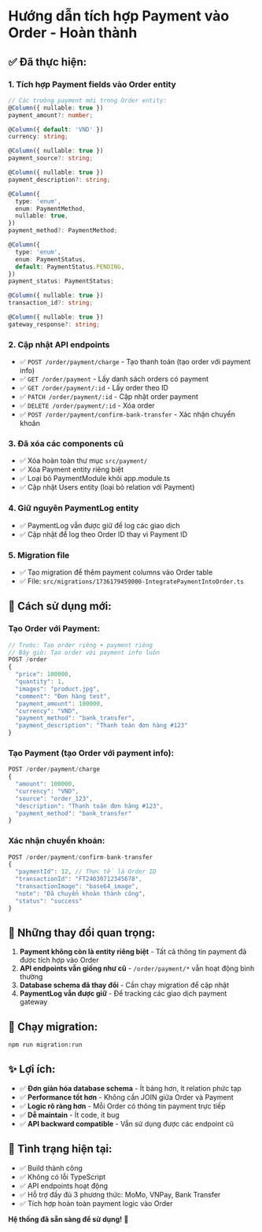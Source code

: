 # Hướng dẫn tích hợp Payment vào Order - Hoàn thành

## ✅ Đã thực hiện:

### 1. **Tích hợp Payment fields vào Order entity**
```typescript
// Các trường payment mới trong Order entity:
@Column({ nullable: true })
payment_amount?: number;

@Column({ default: 'VND' })
currency: string;

@Column({ nullable: true })
payment_source?: string;

@Column({ nullable: true })
payment_description?: string;

@Column({
  type: 'enum',
  enum: PaymentMethod,
  nullable: true,
})
payment_method?: PaymentMethod;

@Column({
  type: 'enum',
  enum: PaymentStatus,
  default: PaymentStatus.PENDING,
})
payment_status: PaymentStatus;

@Column({ nullable: true })
transaction_id?: string;

@Column({ nullable: true })
gateway_response?: string;
```

### 2. **Cập nhật API endpoints**
- ✅ `POST /order/payment/charge` - Tạo thanh toán (tạo order với payment info)
- ✅ `GET /order/payment` - Lấy danh sách orders có payment
- ✅ `GET /order/payment/:id` - Lấy order theo ID
- ✅ `PATCH /order/payment/:id` - Cập nhật order payment
- ✅ `DELETE /order/payment/:id` - Xóa order
- ✅ `POST /order/payment/confirm-bank-transfer` - Xác nhận chuyển khoản

### 3. **Đã xóa các components cũ**
- ✅ Xóa hoàn toàn thư mục `src/payment/`
- ✅ Xóa Payment entity riêng biệt
- ✅ Loại bỏ PaymentModule khỏi app.module.ts
- ✅ Cập nhật Users entity (loại bỏ relation với Payment)

### 4. **Giữ nguyên PaymentLog entity**
- ✅ PaymentLog vẫn được giữ để log các giao dịch
- ✅ Cập nhật để log theo Order ID thay vì Payment ID

### 5. **Migration file**
- ✅ Tạo migration để thêm payment columns vào Order table
- ✅ File: `src/migrations/1736179459000-IntegratePaymentIntoOrder.ts`

## 🔧 Cách sử dụng mới:

### Tạo Order với Payment:
```javascript
// Trước: Tạo order riêng + payment riêng
// Bây giờ: Tạo order với payment info luôn
POST /order
{
  "price": 100000,
  "quantity": 1,
  "images": "product.jpg",
  "comment": "Đơn hàng test",
  "payment_amount": 100000,
  "currency": "VND",
  "payment_method": "bank_transfer",
  "payment_description": "Thanh toán đơn hàng #123"
}
```

### Tạo Payment (tạo Order với payment info):
```javascript
POST /order/payment/charge
{
  "amount": 100000,
  "currency": "VND",
  "source": "order_123",
  "description": "Thanh toán đơn hàng #123",
  "payment_method": "bank_transfer"
}
```

### Xác nhận chuyển khoản:
```javascript
POST /order/payment/confirm-bank-transfer
{
  "paymentId": 12, // Thực tế là Order ID
  "transactionId": "FT24030712345678",
  "transactionImage": "base64_image",
  "note": "Đã chuyển khoản thành công",
  "status": "success"
}
```

## 📝 Những thay đổi quan trọng:

1. **Payment không còn là entity riêng biệt** - Tất cả thông tin payment đã được tích hợp vào Order
2. **API endpoints vẫn giống như cũ** - `/order/payment/*` vẫn hoạt động bình thường
3. **Database schema đã thay đổi** - Cần chạy migration để cập nhật
4. **PaymentLog vẫn được giữ** - Để tracking các giao dịch payment gateway

## 🚀 Chạy migration:

```bash
npm run migration:run
```

## ✨ Lợi ích:

- ✅ **Đơn giản hóa database schema** - Ít bảng hơn, ít relation phức tạp
- ✅ **Performance tốt hơn** - Không cần JOIN giữa Order và Payment
- ✅ **Logic rõ ràng hơn** - Mỗi Order có thông tin payment trực tiếp
- ✅ **Dễ maintain** - Ít code, ít bug
- ✅ **API backward compatible** - Vẫn sử dụng được các endpoint cũ

## 🎯 Tình trạng hiện tại:
- ✅ Build thành công
- ✅ Không có lỗi TypeScript
- ✅ API endpoints hoạt động
- ✅ Hỗ trợ đầy đủ 3 phương thức: MoMo, VNPay, Bank Transfer
- ✅ Tích hợp hoàn toàn payment logic vào Order

**Hệ thống đã sẵn sàng để sử dụng!** 🎉
